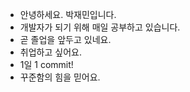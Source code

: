 -  안녕하세요. 박재민입니다.
-  개발자가 되기 위해 매일 공부하고 있습니다.
-  곧 졸업을 앞두고 있네요.
-  취업하고 싶어요.
-  1일 1 commit!
-  꾸준함의 힘을 믿어요.

<!---
jacob3015/jacob3015 is a ✨ special ✨ repository because its `README.md` (this file) appears on your GitHub profile.
You can click the Preview link to take a look at your changes.
--->
